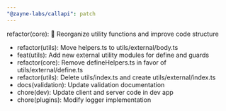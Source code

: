 ```yaml
---
"@zayne-labs/callapi": patch
---
```


refactor(core): 🔄 Reorganize utility functions and improve code structure

- refactor(utils): Move helpers.ts to utils/external/body.ts
- feat(utils): Add new external utility modules for define and guards
- refactor(core): Remove defineHelpers.ts in favor of utils/external/define.ts
- refactor(utils): Delete utils/index.ts and create utils/external/index.ts
- docs(validation): Update validation documentation
- chore(dev): Update client and server code in dev app
- chore(plugins): Modify logger implementation
